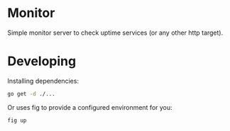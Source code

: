 # Monitor

Simple monitor server to check uptime services (or any other http target).

# Developing

Installing dependencies:

```bash
go get -d ./...
```

Or uses fig to provide a configured environment for you:

```bash
fig up
```

